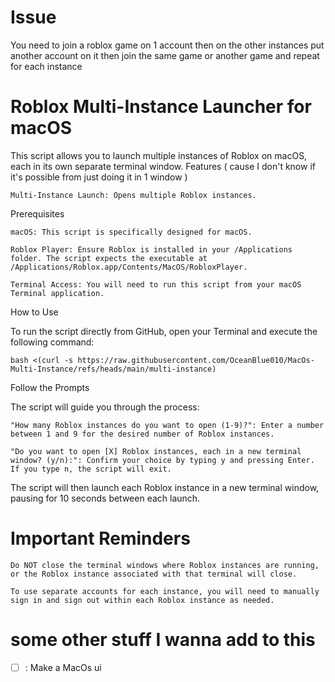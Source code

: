 # Issue
You need to join a roblox game on 1 account then on the other instances put another account on it then join the same game or another game and repeat for each instance 

# Roblox Multi-Instance Launcher for macOS


This script allows you to launch multiple instances of Roblox on macOS, each in its own separate terminal window.
Features ( cause I don't know if it's possible from just doing it in 1 window )

    Multi-Instance Launch: Opens multiple Roblox instances.

Prerequisites

    macOS: This script is specifically designed for macOS.

    Roblox Player: Ensure Roblox is installed in your /Applications folder. The script expects the executable at /Applications/Roblox.app/Contents/MacOS/RobloxPlayer.

    Terminal Access: You will need to run this script from your macOS Terminal application.

How to Use

To run the script directly from GitHub, open your Terminal and execute the following command:

    bash <(curl -s https://raw.githubusercontent.com/OceanBlue010/MacOs-Multi-Instance/refs/heads/main/multi-instance)

Follow the Prompts

The script will guide you through the process:

    "How many Roblox instances do you want to open (1-9)?": Enter a number between 1 and 9 for the desired number of Roblox instances.

    "Do you want to open [X] Roblox instances, each in a new terminal window? (y/n):": Confirm your choice by typing y and pressing Enter. If you type n, the script will exit.

The script will then launch each Roblox instance in a new terminal window, pausing for 10 seconds between each launch.

# Important Reminders

    Do NOT close the terminal windows where Roblox instances are running, or the Roblox instance associated with that terminal will close.

    To use separate accounts for each instance, you will need to manually sign in and sign out within each Roblox instance as needed.


# some other stuff I wanna add to this

- [ ] : Make a MacOs ui

    

